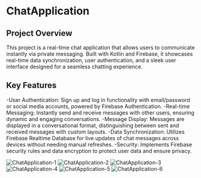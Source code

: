 # ChatApplication
## Project Overview
This project is a real-time chat application that allows users to communicate instantly via private messaging. Built with Kotlin and Firebase, it showcases real-time data synchronization, user authentication, and a sleek user interface designed for a seamless chatting experience.

## Key Features
-User Authentication: Sign up and log in functionality with email/password or social media accounts, powered by Firebase Authentication.
-Real-time Messaging: Instantly send and receive messages with other users, ensuring dynamic and engaging conversations.
-Message Display: Messages are displayed in a conversational format, distinguishing between sent and received messages with custom layouts.
-Data Synchronization: Utilizes Firebase Realtime Database for live updates of chat messages across devices without needing manual refreshes.
-Security: Implements Firebase security rules and data encryption to protect user data and ensure privacy.

![ChatApplication-1](https://github.com/SarahLi2586/ChatApplication/assets/112491224/4674be64-0e9a-4f24-b902-ccfca16037f7)
![ChatApplication-2](https://github.com/SarahLi2586/ChatApplication/assets/112491224/d7d857c5-c697-4baf-8a7a-1626b616d0a1)
![ChatApplication-3](https://github.com/SarahLi2586/ChatApplication/assets/112491224/b535eeb4-30a1-427f-af29-c9ef7bf383d6)
![ChatApplication-4](https://github.com/SarahLi2586/ChatApplication/assets/112491224/08624f52-668d-42fa-9884-2450d9b5e85d)
![ChatApplication-5](https://github.com/SarahLi2586/ChatApplication/assets/112491224/449e8d60-d219-4349-8371-63658995934e)
![ChatApplication-6](https://github.com/SarahLi2586/ChatApplication/assets/112491224/8ee6a7cb-3876-40bd-84db-0dfbf6876f70)

